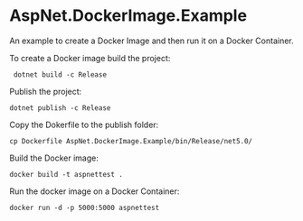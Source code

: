 # AspNet.DockerImage.Example
An example to create a Docker Image and then run it on a Docker Container.

To create a Docker image build the project:

``` dotnet build -c Release```

Publish the project:

``` dotnet publish -c Release ```

Copy the Dokerfile to the publish folder:

```
cp Dockerfile AspNet.DockerImage.Example/bin/Release/net5.0/
```

Build the Docker image:

```
docker build -t aspnettest . 
```

Run the docker image on a Docker Container:

```
docker run -d -p 5000:5000 aspnettest
```
